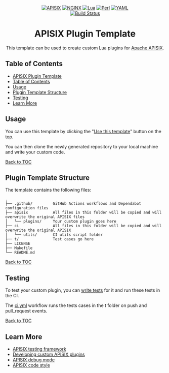 <div align="center">

[![APISIX][apisix-shield]][apisix-url]
[![NGINX][nginx-shield]][nginx-url]
[![Lua][lua-shield]][lua-url]
[![Perl][perl-shield]][perl-url]
[![YAML][yaml-shield]][yaml-url]\
[![Build Status](https://github.com/mikyll/apisix-plugin-template/actions/workflows/ci.yml/badge.svg)](https://github.com/mikyll/apisix-plugin-template/actions)

# APISIX Plugin Template

This template can be used to create custom Lua plugins for [Apache APISIX](https://github.com/apache/apisix).

</div>

## Table of Contents

- [APISIX Plugin Template](#apisix-plugin-template)
- [Table of Contents](#table-of-contents)
- [Usage](#usage)
- [Plugin Template Structure](#plugin-template-structure)
- [Testing](#testing)
- [Learn More](#learn-more)

## Usage

You can use this template by clicking the "[Use this template](https://github.com/api7/apisix-plugin-template/generate)" button on the top.

You can then clone the newly generated repository to your local machine and write your custom code.

[Back to TOC](#table-of-contents)

## Plugin Template Structure

The template contains the following files:

```shell
.
├── .github/         GitHub Actions workflows and Dependabot configuration files
├── apisix           All files in this folder will be copied and will overwrite the original APISIX files
│   └── plugins/     Your custom plugin goes here
├── ci               All files in this folder will be copied and will overwrite the original APISIX
│   └── utils/       CI utils script folder
├── t/               Test cases go here
├── LICENSE
├── Makefile
└── README.md
```

[Back to TOC](#table-of-contents)

## Testing

To test your custom plugin, you can [write tests](https://apisix.apache.org/docs/apisix/internal/testing-framework) for it and run these tests in the CI.

The [ci.yml](.github/workflows/ci.yml) workflow runs the tests cases in the t folder on push and pull_request events.

[Back to TOC](#table-of-contents)

## Learn More

- [APISIX testing framework](https://apisix.apache.org/docs/apisix/internal/testing-framework)
- [Developing custom APISIX plugins](https://apisix.apache.org/docs/apisix/plugin-develop)
- [APISIX debug mode](https://apisix.apache.org/docs/apisix/architecture-design/debug-mode)
- [APISIX code style](https://github.com/apache/apisix/blob/master/CODE_STYLE.md)

<!-- GitHub Shields -->

[apisix-shield]: https://custom-icon-badges.demolab.com/badge/APISIX-grey.svg?logo=apisix_logo
[apisix-url]: https://apisix.apache.org/
[nginx-shield]: https://img.shields.io/badge/Nginx-%23009639.svg?logo=nginx
[nginx-url]: https://nginx.org/en/
[lua-shield]: https://img.shields.io/badge/Lua-%232C2D72.svg?logo=lua&logoColor=white
[lua-url]: https://www.lua.org/
[perl-shield]: https://img.shields.io/badge/Perl-%2339457E.svg?logo=perl&logoColor=white
[perl-url]: https://www.perl.org/
[yaml-shield]: https://img.shields.io/badge/YAML-%23ffffff.svg?logo=yaml&logoColor=151515
[yaml-url]: https://yaml.org/
